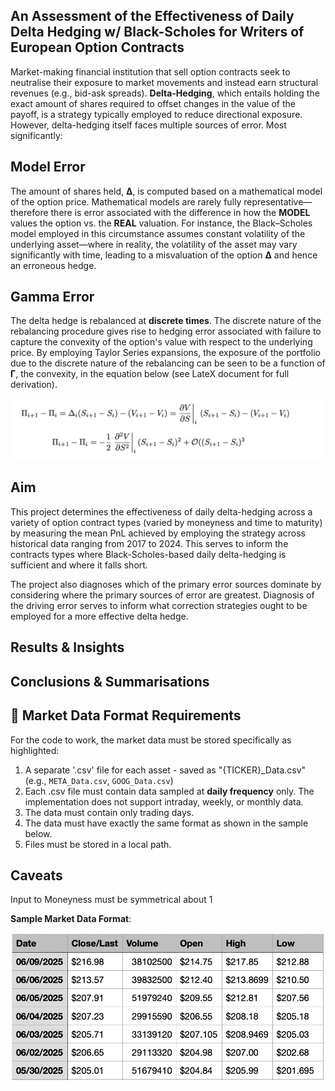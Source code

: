 ## An Assessment of the Effectiveness of Daily Delta Hedging w/ Black-Scholes for Writers of European Option Contracts

Market-making financial institution that sell option contracts seek to neutralise their exposure to market movements and instead earn structural revenues (e.g., bid-ask spreads). **Delta-Hedging**, which entails holding the exact amount of shares required to offset changes in the value of the payoff, is a strategy typically employed to reduce directional exposure. However, delta-hedging itself faces multiple sources of error. Most significantly:

## Model Error

The amount of shares held, **Δ**, is computed based on a mathematical model of the option price. Mathematical models are rarely fully representative—therefore there is error associated with the difference in how the **MODEL** values the option vs. the **REAL** valuation. For instance, the Black–Scholes model employed in this circumstance assumes constant volatility of the underlying asset—where in reality, the volatility of the asset may vary significantly with time, leading to a misvaluation of the option **Δ** and hence an erroneous hedge.

## Gamma Error

The delta hedge is rebalanced at **discrete times**. The discrete nature of the rebalancing procedure gives rise to hedging error associated with failure to capture the convexity of the option's value with respect to the underlying price. By employing Taylor Series expansions, the exposure of the portfolio due to the discrete nature of the rebalancing can be seen to be a function of **Γ**, the convexity, in the equation below (see LateX document for full derivation).

<p align="center">
  <img src="figures/discretisation_error_visualisation.png" width="500"/>
</p>

## Aim

This project determines the effectiveness of daily delta-hedging across a variety of option contract types (varied by moneyness and time to maturity) by measuring the mean PnL achieved by employing the strategy across historical data ranging from 2017 to 2024. This serves to inform the contracts types where Black-Scholes-based daily delta-hedging is sufficient and where it falls short. 

The project also diagnoses which of the primary error sources dominate by considering where the primary sources of error are greatest. Diagnosis of the driving error serves to inform what correction strategies ought to be employed for a more effective delta hedge. 

## Results & Insights

## Conclusions & Summarisations

## 📁 Market Data Format Requirements

For the code to work, the market data must be stored specifically as highlighted:

1. A separate '.csv' file for each asset - saved as "{TICKER}_Data.csv" (e.g., `META_Data.csv`, `GOOG_Data.csv`)
2. Each .csv file must contain data sampled at **daily frequency** only. The implementation does not support intraday, weekly, or monthly data.
3. The data must contain only trading days. 
4. The data must have exactly the same format as shown in the sample below. 
5. Files must be stored in a local path.

## Caveats

Input to Moneyness must be symmetrical about 1

**Sample Market Data Format**:

<p align="center">
  <img src="figures/Market_Data_Format.png" width="500"/>
</p>
